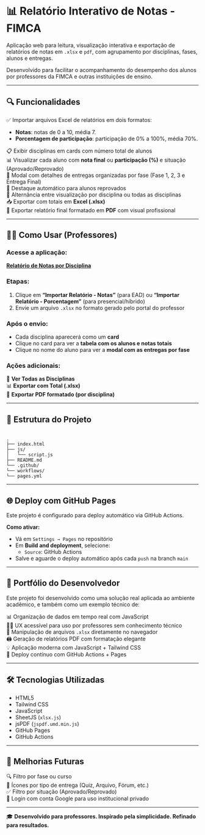 # 📊 Relatório Interativo de Notas - FIMCA

Aplicação web para leitura, visualização interativa e exportação de relatórios de notas em `.xlsx` e `pdf`, com agrupamento por disciplinas, fases, alunos e entregas.

Desenvolvido para facilitar o acompanhamento do desempenho dos alunos por professores da FIMCA e outras instituições de ensino.

---

## 🔍 Funcionalidades

✅ Importar arquivos Excel de relatórios em dois formatos:
- **Notas**: notas de 0 a 10, média 7.
- **Porcentagem de participação**: participação de 0% a 100%, média 70%.

📋 Exibir disciplinas em cards com número total de alunos  
📊 Visualizar cada aluno com **nota final** ou **participação (%)** e situação (Aprovado/Reprovado)  
🧾 Modal com detalhes de entregas organizadas por fase (Fase 1, 2, 3 e Entrega Final)  
🔴 Destaque automático para alunos reprovados  
🔁 Alternância entre visualização por disciplina ou todas as disciplinas  
📥 Exportar com totais em **Excel (.xlsx)**  
📄 Exportar relatório final formatado em **PDF** com visual profissional  

---

## 🧑‍🏫 Como Usar (Professores)

### Acesse a aplicação:
**[Relatório de Notas por Disciplina](https://lucasglgoncalves.github.io/relatorio-notas-fimca/)**

### Etapas:

1. Clique em **“Importar Relatório - Notas”** (para EAD) ou **“Importar Relatório - Porcentagem”** (para presencial/híbrido)
2. Envie um arquivo `.xlsx` no formato gerado pelo portal do professor

### Após o envio:

- Cada disciplina aparecerá como um **card**
- Clique no card para ver a **tabela com os alunos e notas totais**
- Clique no nome do aluno para ver a **modal com as entregas por fase**

### Ações adicionais:

🔄 **Ver Todas as Disciplinas**  
📊 **Exportar com Total (.xlsx)**  
📄 **Exportar PDF formatado (por disciplina)**

---

## 📁 Estrutura do Projeto

```

.
├── index.html
├── js/
│   └── script.js
├── README.md
└── .github/
└── workflows/
└── pages.yml

```

---

## 🌐 Deploy com GitHub Pages

Este projeto é configurado para deploy automático via GitHub Actions.

**Como ativar:**
- Vá em `Settings → Pages` no repositório
- Em **Build and deployment**, selecione:
  - `Source`: GitHub Actions
- Salve e aguarde o deploy automático após cada `push` na branch `main`

---

## 💼 Portfólio do Desenvolvedor

Este projeto foi desenvolvido como uma solução real aplicada ao ambiente acadêmico, e também como um exemplo técnico de:

📊 Organização de dados em tempo real com JavaScript  
🧑‍💻 UX acessível para uso por professores sem conhecimento técnico  
📁 Manipulação de arquivos `.xlsx` diretamente no navegador  
🖨️ Geração de relatórios PDF com formatação elegante  
💡 Aplicação moderna com JavaScript + Tailwind CSS  
🚀 Deploy contínuo com GitHub Actions + Pages  

---

## 🛠️ Tecnologias Utilizadas

- HTML5  
- Tailwind CSS  
- JavaScript  
- SheetJS (`xlsx.js`)  
- jsPDF (`jspdf.umd.min.js`)  
- GitHub Pages  
- GitHub Actions  

---

## 🧩 Melhorias Futuras

🔍 Filtro por fase ou curso  
🧾 Ícones por tipo de entrega (Quiz, Arquivo, Fórum, etc.)  
✅ Filtro por situação (Aprovado/Reprovado)  
🔐 Login com conta Google para uso institucional privado  

---

🎓 **Desenvolvido para professores. Inspirado pela simplicidade. Refinado para resultados.**

